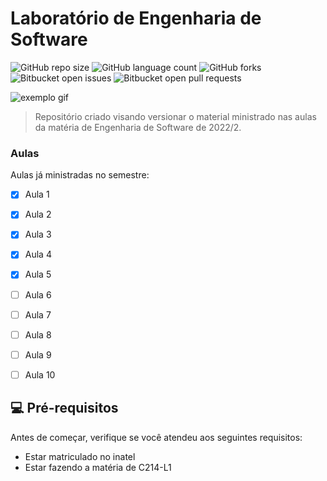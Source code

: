 # Laboratório de Engenharia de Software

<!---Esses são exemplos. Veja https://shields.io para outras pessoas ou para personalizar este conjunto de escudos. Você pode querer incluir dependências, status do projeto e informações de licença aqui--->

![GitHub repo size](https://img.shields.io/github/repo-size/iuricode/README-template?style=for-the-badge)
![GitHub language count](https://img.shields.io/github/languages/count/iuricode/README-template?style=for-the-badge)
![GitHub forks](https://img.shields.io/github/forks/iuricode/README-template?style=for-the-badge)
![Bitbucket open issues](https://img.shields.io/bitbucket/issues/iuricode/README-template?style=for-the-badge)
![Bitbucket open pull requests](https://img.shields.io/bitbucket/pr-raw/iuricode/README-template?style=for-the-badge)

<img src="https://tenor.com/view/ryoshi-github-ryoshi-rockets-ryoshi-gif-25490912" alt="exemplo gif">

> Repositório criado visando versionar o material ministrado nas aulas da matéria de Engenharia de Software de 2022/2.

### Aulas

Aulas já ministradas no semestre:

- [x] Aula 1
- [x] Aula 2
- [x] Aula 3
- [x] Aula 4
- [x] Aula 5
- [ ] Aula 6
- [ ] Aula 7
- [ ] Aula 8
- [ ] Aula 9
- [ ] Aula 10


## 💻 Pré-requisitos

Antes de começar, verifique se você atendeu aos seguintes requisitos:
<!---Estes são apenas requisitos de exemplo. Adicionar, duplicar ou remover conforme necessário--->
* Estar matriculado no inatel
* Estar fazendo a matéria de C214-L1

